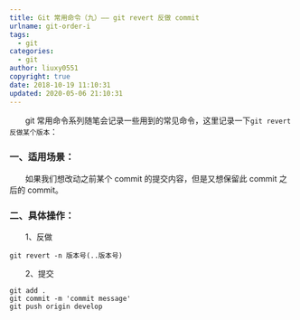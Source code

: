 ```yaml
---
title: Git 常用命令（九）—— git revert 反做 commit
urlname: git-order-i
tags:
  - git
categories:
  - git
author: liuxy0551
copyright: true
date: 2018-10-19 11:10:31
updated: 2020-05-06 21:10:31
---
```



&emsp;&emsp;git 常用命令系列随笔会记录一些用到的常见命令，这里记录一下`git revert 反做某个版本`：

<!--more-->

### 一、适用场景：

&emsp;&emsp;如果我们想改动之前某个 commit 的提交内容，但是又想保留此 commit 之后的 commit。

### 二、具体操作：

&emsp;&emsp;1、反做
``` shell
git revert -n 版本号(..版本号)
```

&emsp;&emsp;2、提交
``` shell
git add .
git commit -m 'commit message'
git push origin develop
```

